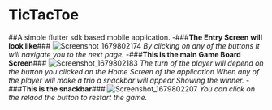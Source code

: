 # TicTacToe
##A simple flutter sdk based mobile application.
-###**The Entry Screen will look like**###
![Screenshot_1679802174](https://user-images.githubusercontent.com/97942353/227754227-bc405f00-acad-4012-b013-3e61f79f82b0.png)
_By clicking on any of the buttons it will navigate you to the next page._
-###**This is the main Game Board Screen**###
![Screenshot_1679802183](https://user-images.githubusercontent.com/97942353/227754287-084685de-0893-49e3-8188-857d6d68aa2f.png)
_The turn of the player will depend on the button you clicked on the Home Screen of the application_
_When any of the player will make a trio a snackbar will appear Showing the winner._
-###**This is the snackbar**###
![Screenshot_1679802207](https://user-images.githubusercontent.com/97942353/227754349-d26e3765-37fa-4202-ad34-f51af69816b7.png)
_You can click on the relaod the button to restart the game._
